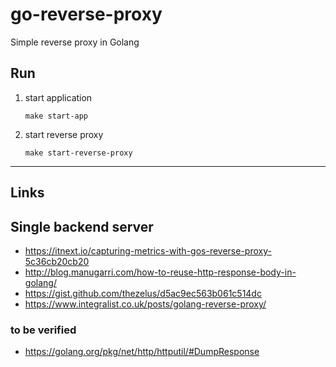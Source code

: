 
# go-reverse-proxy

Simple reverse proxy in Golang

## Run

1. start application
    ```shell script
    make start-app
    ```

2. start reverse proxy
    ```shell script
    make start-reverse-proxy
    ```

---

## Links

## Single backend server
- https://itnext.io/capturing-metrics-with-gos-reverse-proxy-5c36cb20cb20
- http://blog.manugarri.com/how-to-reuse-http-response-body-in-golang/
- https://gist.github.com/thezelus/d5ac9ec563b061c514dc
- https://www.integralist.co.uk/posts/golang-reverse-proxy/

### to be verified
- https://golang.org/pkg/net/http/httputil/#DumpResponse
